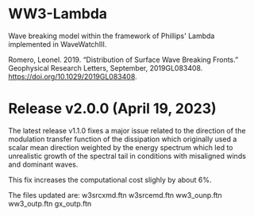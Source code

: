 

# WW3-Lambda
Wave breaking model within the framework of Phillips' Lambda implemented in WaveWatchIII.

Romero, Leonel. 2019. “Distribution of Surface Wave Breaking Fronts.” Geophysical Research Letters, September, 2019GL083408. https://doi.org/10.1029/2019GL083408.

# Release v2.0.0 (April 19, 2023)
The latest release v1.1.0 fixes a major issue related to the direction of the modulation transfer function of the dissipation which originally used a scalar mean direction weighted by the energy spectrum which led to unrealistic growth of the spectral tail in conditions with misaligned winds and dominant waves. 

This fix increases the computational cost slighly by about 6%. 

The files updated are: w3srcxmd.ftn w3srcemd.ftn ww3_ounp.ftn  ww3_outp.ftn  gx_outp.ftn

